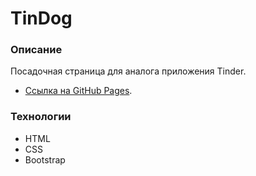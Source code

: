 # TinDog

### Описание

Посадочная страница для аналога приложения Tinder. 

* [Ссылка на GitHub Pages](https://irinasfv.github.io/tindog/). 

### Технологии
* HTML
* CSS
* Bootstrap